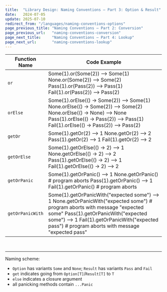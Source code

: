```yaml
---
title:  "Library Design: Naming Conventions – Part 3: Option & Result"
date:   2024-07-05
update: 2025-07-10
redirect_from: "/languages/naming-conventions-options"
page_previous_title: "Naming Conventions – Part 2: Conversion"
page_previous_url:   "naming-conventions-conversion"
page_next_title:     "Naming Conventions – Part 4: Lookup"
page_next_url:       "naming-conventions-lookup"
---
```


<table class="table-medium">
  <thead>
    <tr>
      <th style="width: 18%">Function Name</th>
      <th>Code Example</th>
    </tr>
  </thead>
  <tbody>
    <tr>
      <td><code>or</code></td>
      <td class="code">Some(1).or(Some(2))
<span class="result">--> Some(1)</span>
None.or(Some(2))
<span class="result">--> Some(2)</span>
Pass(1).or(Pass(2))
<span class="result">--> Pass(1)</span>
Fail(1).or(Pass(2))
<span class="result">--> Pass(2)</span></td>
    </tr>
    <tr>
      <td><code>orElse</code></td>
      <td class="code">Some(1).orElse(() -> Some(2))
<span class="result">--> Some(1)</span>
None.orElse(() -> Some(2))
<span class="result">--> Some(2)</span>
None.orElse(() -> None)
<span class="result">--> None</span>
Pass(1).orElse(() -> Pass(2))
<span class="result">--> Pass(1)</span>
Fail(1).orElse(() -> Pass(2))
<span class="result">--> Pass(2)</span></td>
    </tr>
    <tr>
      <td><code>getOr</code></td>
      <td class="code">Some(1).getOr(2)
<span class="result">--> 1</span>
None.getOr(2)
<span class="result">--> 2</span>
Pass(1).getOr(2)
<span class="result">--> 1</span>
Fail(1).getOr(2)
<span class="result">--> 2</span></td>
    </tr>
    <tr>
      <td><code>getOrElse</code></td>
      <td class="code">Some(1).getOrElse(() -> 2)
<span class="result">--> 1</span>
None.getOrElse(() -> 2)
<span class="result">--> 2</span>
Pass(1).getOrElse(() -> 2)
<span class="result">--> 1</span>
Fail(1).getOrElse(() -> 2)
<span class="result">--> 2</span></td>
    </tr>
    <tr>
      <td><code>getOrPanic</code></td>
      <td class="code">Some(1).getOrPanic()
<span class="result">--> 1</span>
None.getOrPanic()
<span class="result"># program aborts</span>
Pass(1).getOrPanic()
<span class="result">--> 1</span>
Fail(1).getOrPanic()
<span class="result"># program aborts</span></td>
    </tr>
    <tr>
      <td><code>getOrPanicWith</code></td>
      <td class="code">Some(1).getOrPanicWith("expected some")
<span class="result">--> 1</span>
None.getOrPanicWith("expected some")
<span class="result"># program aborts with message "expected some"</span>
Pass(1).getOrPanicWith("expected some")
<span class="result">--> 1</span>
Fail(1).getOrPanicWith("expected pass")
<span class="result"># program aborts with message "expected pass"</span></td>
    </tr>
  </tbody>
</table>

<br/>

---

Naming scheme:

- `Option` has variants `Some` and `None`; `Result` has variants `Pass` and `Fail`
- `get` indicates going from `Option[T]`/`Result[T]` to `T`
- `else` indicates a closure argument
- all panicking methods contain `...Panic`
